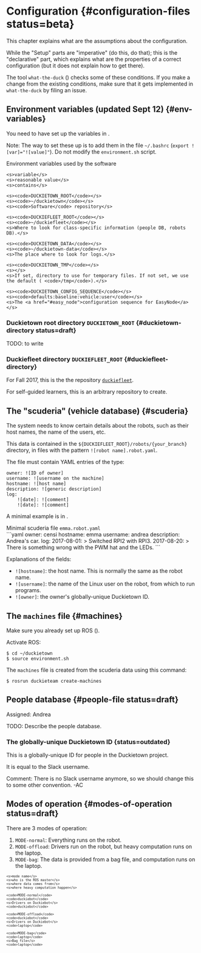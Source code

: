 # Configuration {#configuration-files status=beta}

This chapter explains what are the assumptions about the configuration.

While the "Setup" parts are "imperative" (do this, do that); this is the
"declarative" part, which explains what are the properties of a correct
configuration (but it does not explain how to get there).

The tool `what-the-duck` ([](#what-the-duck)) checks some of these conditions.
If you make a change from the existing conditions, make sure that it gets
implemented in `what-the-duck` by filing an issue.

## Environment variables (updated Sept 12) {#env-variables}

You need to have set up the variables in [](#tab:environment-variables).

Note: The way to set these up is to add them in the file `~/.bashrc` (`export ![var]="![value]"`). Do not modify the `environment.sh` script.


<col3 figure-id="tab:environment-variables" class='labels-row1'>
    <figcaption>Environment variables used by the software</figcaption>

    <s>variable</s>
    <s>reasonable value</s>
    <s>contains</s>

    <s><code>DUCKIETOWN_ROOT</code></s>
    <s><code>~/duckietown</code></s>
    <s><code>Software</code> repository</s>

    <s><code>DUCKIEFLEET_ROOT</code></s>
    <s><code>~/duckiefleet</code></s>
    <s>Where to look for class-specific information (people DB, robots DB).</s>

    <s><code>DUCKIETOWN_DATA</code></s>
    <s><code>~/duckietown-data</code></s>
    <s>The place where to look for logs.</s>

    <s><code>DUCKIETOWN_TMP</code></s>
    <s></s>
    <s>If set, directory to use for temporary files. If not set, we use the default ( <code>/tmp</code>).</s>

    <s><code>DUCKIETOWN_CONFIG_SEQUENCE</code></s>
    <s><code>defaults:baseline:vehicle:user</code></s>
    <s>The <a href="#easy_node">configuration sequence for EasyNode</a></s>
</col3>

<style>
#tab\:environment-variables {
    font-size: 80%;
}
#tab\:environment-variables td {
    text-align: left;
}
#tab\:environment-variables td:nth-child(3) {
    display: block;
    width: 20em;
}
</style>

### Duckietown root directory `DUCKIETOWN_ROOT` {#duckietown-directory status=draft}

TODO: to write

### Duckiefleet directory `DUCKIEFLEET_ROOT` {#duckiefleet-directory}

For Fall 2017, this is the the repository [`duckiefleet`][duckiefleet-repo].

For self-guided learners, this is an arbitrary repository to create.

[duckiefleet-repo]: https://github.com/duckietown/duckiefleet


## The "scuderia" (vehicle database) {#scuderia}
<!-- do not change the ID "scuderia", it's linked in the code -->

The system needs to know certain details about the robots, such as their host names,
the name of the users, etc.

This data is contained in the <code>&#36;{DUCKIEFLEET_ROOT}/robots/{your_branch}</code> directory,
in files with the pattern `![robot name].robot.yaml`.

The file must contain YAML entries of the type:

    owner: ![ID of owner]
    username: ![username on the machine]
    hostname: ![host name]
    description: ![generic description]
    log:
        ![date]: ![comment]
        ![date]: ![comment]

A minimal example is in [](#code:scuderia-minimal).

<div figure-id="code:scuderia-minimal" markdown="1">
<figcaption>Minimal scuderia file <code>emma.robot.yaml</code></figcaption>
```yaml
owner: censi
hostname: emma
username: andrea
description: Andrea's car.
log:
    2017-08-01: >
        Switched RPI2 with RPI3.
    2017-08-20: >
        There is something wrong with the PWM hat and the LEDs.
```
</div>

Explanations of the fields:

* `![hostname]`: the host name. This is normally the same as the robot name.
* `![username]`: the name of the Linux user on the robot, from which to run programs.
* `![owner]`: the owner's globally-unique Duckietown ID.


## The `machines` file {#machines}

<!-- do not change the ID "machines"; it's linked in the code -->

Make sure you already set up ROS ([](#build-repo)).

Activate ROS:

    $ cd ~/duckietown
    $ source environment.sh

The `machines` file is created from the scuderia data using this command:

    $ rosrun duckieteam create-machines

## People database {#people-file status=draft}

Assigned: Andrea


TODO: Describe the people database.


### The globally-unique Duckietown ID {status=outdated}

This is a globally-unique ID for people in the Duckietown project.

It is equal to the Slack username.

Comment: There is no Slack username anymore, so we should change this to some other convention. -AC


## Modes of operation {#modes-of-operation status=draft}

There are 3 modes of operation:

1. `MODE-normal`: Everything runs on the robot.
2. `MODE-offload`: Drivers run on the robot, but heavy computation runs on the laptop.
3. `MODE-bag`: The data is provided from a bag file, and computation runs on the laptop.

<!-- 4. `MODE-unittest`: This is the case where many unit tests are run in parallel, on the cloud.  -->

<col4 class='labels-row1' id='operation-modes' figure-id="tab:operation-modes" figure-caption="Operation modes">

    <s>mode name</s>
    <s>who is the ROS master</s>
    <s>where data comes from</s>
    <s>where heavy computation happen</s>

    <code>MODE-normal</code>
    <code>duckiebot</code>
    <s>Drivers on Duckiebot</s>
    <code>duckiebot</code>

    <code>MODE-offload</code>
    <code>duckiebot</code>
    <s>Drivers on Duckiebot</s>
    <code>laptop</code>

    <code>MODE-bag</code>
    <code>laptop</code>
    <s>Bag file</s>
    <code>laptop</code>
</col4>

<style>
#operation-modes {
font-size: 70%;
}
</style>
